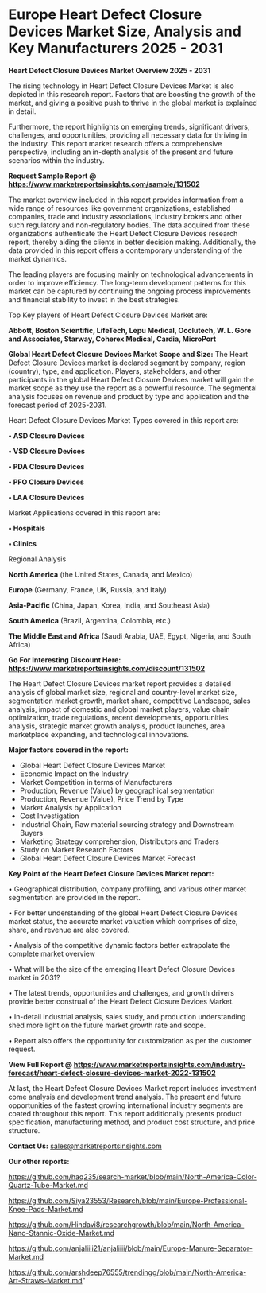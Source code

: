 # Europe Heart Defect Closure Devices Market Size, Analysis and Key Manufacturers 2025 - 2031

<Strong> Heart Defect Closure Devices Market Overview 2025 - 2031</strong>

The rising technology in Heart Defect Closure Devices Market is also depicted in this research report. Factors that are boosting the growth of the market, and giving a positive push to thrive in the global market is explained in detail.

Furthermore, the report highlights on emerging trends, significant drivers, challenges, and opportunities, providing all necessary data for thriving in the industry. This report market research offers a comprehensive perspective, including an in-depth analysis of the present and future scenarios within the industry.

<strong>Request Sample Report @ <a href=https://www.marketreportsinsights.com/sample/131502>https://www.marketreportsinsights.com/sample/131502</a></strong>

The market overview included in this report provides information from a wide range of resources like government organizations, established companies, trade and industry associations, industry brokers and other such regulatory and non-regulatory bodies. The data acquired from these organizations authenticate the Heart Defect Closure Devices research report, thereby aiding the clients in better decision making. Additionally, the data provided in this report offers a contemporary understanding of the market dynamics.

The leading players are focusing mainly on technological advancements in order to improve efficiency. The long-term development patterns for this market can be captured by continuing the ongoing process improvements and financial stability to invest in the best strategies.

Top Key players of Heart Defect Closure Devices Market are:

<strong>Abbott, Boston Scientific, LifeTech, Lepu Medical, Occlutech, W. L. Gore and Associates, Starway, Coherex Medical, Cardia, MicroPort</strong>

<strong><b>Global Heart Defect Closure Devices Market Scope and Size:</b></strong>
The Heart Defect Closure Devices market is declared segment by company, region (country), type, and application. Players, stakeholders, and other participants in the global Heart Defect Closure Devices market will gain the market scope as they use the report as a powerful resource. The segmental analysis focuses on revenue and product by type and application and the forecast period of 2025-2031.

Heart Defect Closure Devices Market Types covered in this report are:

<strong>• ASD Closure Devices

• VSD Closure Devices

• PDA Closure Devices

• PFO Closure Devices

• LAA Closure Devices</strong>

Market Applications covered in this report are:

<strong>• Hospitals

• Clinics</strong> 

Regional Analysis

<strong>North America</strong> (the United States, Canada, and Mexico)

<strong>Europe</strong> (Germany, France, UK, Russia, and Italy)

<strong>Asia-Pacific</strong> (China, Japan, Korea, India, and Southeast Asia)

<strong>South America</strong> (Brazil, Argentina, Colombia, etc.)

<strong>The Middle East and Africa</strong> (Saudi Arabia, UAE, Egypt, Nigeria, and South Africa)

<strong>Go For Interesting Discount Here: <a href=https://www.marketreportsinsights.com/discount/131502>https://www.marketreportsinsights.com/discount/131502</a></strong>

The Heart Defect Closure Devices market report provides a detailed analysis of global market size, regional and country-level market size, segmentation market growth, market share, competitive Landscape, sales analysis, impact of domestic and global market players, value chain optimization, trade regulations, recent developments, opportunities analysis, strategic market growth analysis, product launches, area marketplace expanding, and technological innovations.

<strong><b>Major factors covered in the report:</b></strong>
<ul>
  <li>Global Heart Defect Closure Devices Market </li>
  <li>Economic Impact on the Industry</li>
  <li>Market Competition in terms of Manufacturers</li>
  <li>Production, Revenue (Value) by geographical segmentation</li>
  <li>Production, Revenue (Value), Price Trend by Type</li>
  <li>Market Analysis by Application</li>
  <li>Cost Investigation</li>
  <li>Industrial Chain, Raw material sourcing strategy and Downstream Buyers</li>
  <li>Marketing Strategy comprehension, Distributors and Traders</li>
  <li>Study on Market Research Factors</li>
  <li>Global Heart Defect Closure Devices Market Forecast</li>
</ul>

<strong><b>Key Point of the Heart Defect Closure Devices Market report:</b></strong>

• Geographical distribution, company profiling, and various other market segmentation are provided in the report.

• For better understanding of the global Heart Defect Closure Devices market status, the accurate market valuation which comprises of size, share, and revenue are also covered.

• Analysis of the competitive dynamic factors better extrapolate the complete market overview

• What will be the size of the emerging Heart Defect Closure Devices market in 2031?

• The latest trends, opportunities and challenges, and growth drivers provide better construal of the Heart Defect Closure Devices Market.

• In-detail industrial analysis, sales study, and production understanding shed more light on the future market growth rate and scope.

• Report also offers the opportunity for customization as per the customer request.

<strong><b>View Full Report @ <a href=https://www.marketreportsinsights.com/industry-forecast/heart-defect-closure-devices-market-2022-131502>https://www.marketreportsinsights.com/industry-forecast/heart-defect-closure-devices-market-2022-131502</a></b></strong>


At last, the Heart Defect Closure Devices Market report includes investment come analysis and development trend analysis. The present and future opportunities of the fastest growing international industry segments are coated throughout this report. This report additionally presents product specification, manufacturing method, and product cost structure, and price structure.

<strong>Contact Us:</strong>
sales@marketreportsinsights.com

<strong>Our other reports:</strong>

<a href=https://github.com/haq235/search-market/blob/main/North-America-Color-Quartz-Tube-Market.md>https://github.com/haq235/search-market/blob/main/North-America-Color-Quartz-Tube-Market.md</a>

<a href=https://github.com/Siya23553/Research/blob/main/Europe-Professional-Knee-Pads-Market.md>https://github.com/Siya23553/Research/blob/main/Europe-Professional-Knee-Pads-Market.md</a>

<a href=https://github.com/Hindavi8/researchgrowth/blob/main/North-America-Nano-Stannic-Oxide-Market.md>https://github.com/Hindavi8/researchgrowth/blob/main/North-America-Nano-Stannic-Oxide-Market.md</a>

<a href=https://github.com/anjaliiii21/anjaliiii/blob/main/Europe-Manure-Separator-Market.md>https://github.com/anjaliiii21/anjaliiii/blob/main/Europe-Manure-Separator-Market.md</a>

<a href=https://github.com/arshdeep76555/trendingg/blob/main/North-America-Art-Straws-Market.md>https://github.com/arshdeep76555/trendingg/blob/main/North-America-Art-Straws-Market.md</a>"
